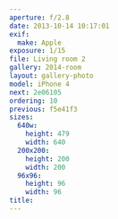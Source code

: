 ```yaml
---
aperture: f/2.8
date: 2013-10-14 10:17:01
exif:
  make: Apple
exposure: 1/15
file: Living room 2
gallery: 2014-room
layout: gallery-photo
model: iPhone 4
next: 2e06105
ordering: 10
previous: f5e41f3
sizes:
  640w:
    height: 479
    width: 640
  200x200:
    height: 200
    width: 200
  96x96:
    height: 96
    width: 96
title: 
---
```

